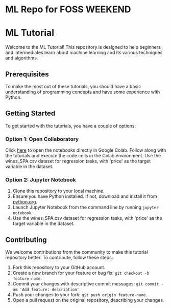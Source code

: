 # ML Repo for FOSS WEEKEND

# ML Tutorial
Welcome to the ML Tutorial! This repository is designed to help beginners and intermediates learn about machine learning and its various techniques and algorithms.

## Prerequisites
To make the most out of these tutorials, you should have a basic understanding of programming concepts and have some experience with Python.

## Getting Started
To get started with the tutorials, you have a couple of options:

### Option 1: Open Collaboratory
Click [here](https://colab.research.google.com/) to open the notebooks directly in Google Colab. Follow along with the tutorials and execute the code cells in the Colab environment. Use the wines_SPA.csv dataset for regression tasks, with 'price' as the target variable in the dataset.

### Option 2: Jupyter Notebook
1. Clone this repository to your local machine.
2. Ensure you have Python installed. If not, download and install it from [python.org](https://www.python.org/).
3. Launch Jupyter Notebook from the command line by running `jupyter notebook`.
4. Use the wines_SPA.csv dataset for regression tasks, with 'price' as the target variable in the dataset.


## Contributing
We welcome contributions from the community to make this tutorial repository better. To contribute, follow these steps:
1. Fork this repository to your GitHub account.
2. Create a new branch for your feature or bug fix: `git checkout -b feature-name`.
3. Commit your changes with descriptive commit messages: `git commit -am 'Add feature: description'`.
4. Push your changes to your fork: `git push origin feature-name`.
5. Open a pull request on the original repository, describing your changes.


